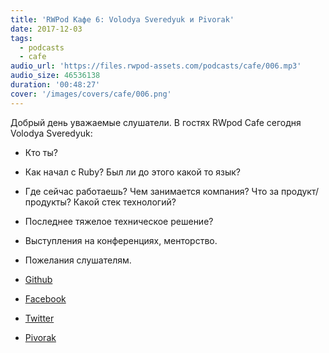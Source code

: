 ```yaml
---
title: 'RWPod Кафе 6: Volodya Sveredyuk и Pivorak'
date: 2017-12-03
tags:
  - podcasts
  - cafe
audio_url: 'https://files.rwpod-assets.com/podcasts/cafe/006.mp3'
audio_size: 46536138
duration: '00:48:27'
cover: '/images/covers/cafe/006.png'
---
```


Добрый день уважаемые слушатели. В гостях RWpod Cafe сегодня Volodya Sveredyuk:

- Кто ты?
- Как начал с Ruby? Был ли до этого какой то язык?
- Где сейчас работаешь? Чем занимается компания? Что за продукт/продукты? Какой стек технологий?
- Последнее тяжелое техническое решение?
- Выступления на конференциях, менторство.
- Пожелания слушателям.

- [Github](https://github.com/sveredyuk)
- [Facebook](https://www.facebook.com/sveredyuk)
- [Twitter](https://twitter.com/sveredyuk)
- [Pivorak](https://pivorak.com/)
